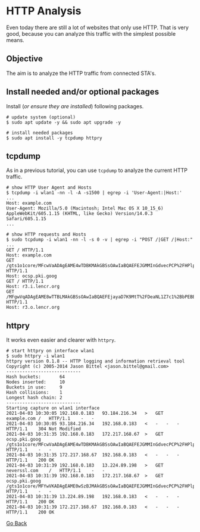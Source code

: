 # HTTP Analysis

Even today there are still a lot of websites that only use HTTP. That is very good, because you can analyze this traffic with the simplest possible means.

## Objective

The aim is to analyze the HTTP traffic from connected STA's.

## Install needed and/or optional packages

Install (_or ensure they are installed_) following packages.

```shell
# update system (optional)
$ sudo apt update -y && sudo apt upgrade -y

# install needed packages
$ sudo apt install -y tcpdump httpry
```

## tcpdump

As in a previous tutorial, you can use `tcpdump` to analyze the current HTTP traffic.

```shell
# show HTTP User Agent and Hosts
$ tcpdump -i wlan1 -nn -l -A -s1500 | egrep -i 'User-Agent:|Host:'
...
Host: example.com
User-Agent: Mozilla/5.0 (Macintosh; Intel Mac OS X 10_15_6) AppleWebKit/605.1.15 (KHTML, like Gecko) Version/14.0.3 Safari/605.1.15
...

# show HTTP requests and Hosts
$ sudo tcpdump -i wlan1 -nn -l -s 0 -v | egrep -i "POST /|GET /|Host:"
...
GET / HTTP/1.1
Host: example.com
GET /gts1o1core/MFcwVaADAgEAME4wTDBKMAkGBSsOAwIaBQAEFEJGMMInGdvecPCP%2FHPlpl9mOBe8BBSY0fhuEOvPm%2BxgnxiQG6DrfQn9KwIRANrCtsUde0x1AwAAAADLz9k%3D HTTP/1.1
Host: ocsp.pki.goog
GET / HTTP/1.1
Host: r3.i.lencr.org
GET /MFgwVqADAgEAME8wTTBLMAkGBSsOAwIaBQAEFEjayaD7K9MtT%2FDeaNL1Z7c1%2BbPEBBQULrMXt1hWy65QCUDmH6%2BdixTCxgISBKX89wJrmK3LIUVLVeFRKYPH HTTP/1.1
Host: r3.o.lencr.org
```

## httpry

It works even easier and clearer with `httpry`.

```shell
# start httpry on interface wlan1
$ sudo httpry -i wlan1
httpry version 0.1.8 -- HTTP logging and information retrieval tool
Copyright (c) 2005-2014 Jason Bittel <jason.bittel@gmail.com>
----------------------------
Hash buckets:       64
Nodes inserted:     10
Buckets in use:     9
Hash collisions:    1
Longest hash chain: 2
----------------------------
Starting capture on wlan1 interface
2021-04-03 10:30:05	192.168.0.183	93.184.216.34	>	GET	example.com	/	HTTP/1.1	-	-
2021-04-03 10:30:05	93.184.216.34	192.168.0.183	<	-	-	-	HTTP/1.1	304	Not Modified
2021-04-03 10:31:35	192.168.0.183	172.217.168.67	>	GET	ocsp.pki.goog	/gts1o1core/MFcwVaADAgEAME4wTDBKMAkGBSsOAwIaBQAEFEJGMMInGdvecPCP%2FHPlpl9mOBe8BBSY0fhuEOvPm%2BxgnxiQG6DrfQn9KwIRANWlliAM60mFBQAAAACHo2Y%3D	HTTP/1.1	-	-
2021-04-03 10:31:35	172.217.168.67	192.168.0.183	<	-	-	-	HTTP/1.1	200	OK
2021-04-03 10:31:39	192.168.0.183	13.224.89.198	>	GET	neverssl.com	/	HTTP/1.1	-	-
2021-04-03 10:31:39	192.168.0.183	172.217.168.67	>	GET	ocsp.pki.goog	/gts1o1core/MFYwVKADAgEAME0wSzBJMAkGBSsOAwIaBQAEFEJGMMInGdvecPCP%2FHPlpl9mOBe8BBSY0fhuEOvPm%2BxgnxiQG6DrfQn9KwIQG%2FLvCsEmgsUDAAAAAMvPVg%3D%3D	HTTP/1.1	-	-
2021-04-03 10:31:39	13.224.89.198	192.168.0.183	<	-	-	-	HTTP/1.1	200	OK
2021-04-03 10:31:39	172.217.168.67	192.168.0.183	<	-	-	-	HTTP/1.1	200	OK
```

[Go Back](./README.md)
